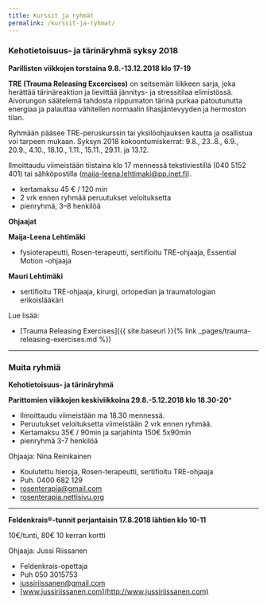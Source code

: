 ```yaml
---
title: Kurssit ja ryhmät
permalink: /kurssit-ja-ryhmat/
---
```


### Kehotietoisuus- ja tärinäryhmä syksy 2018

**Parillisten viikkojen torstaina 9.8.-13.12.2018 klo 17-19**

**TRE (Trauma Releasing Excercises)** on seitsemän liikkeen sarja, joka herättää
tärinäreaktion ja lievittää jännitys- ja stressitilaa elimistössä. Aivorungon
säätelemä tahdosta riippumaton tärinä purkaa patoutunutta energiaa ja palauttaa
vähitellen normaalin lihasjäntevyyden ja hermoston tilan.

Ryhmään pääsee TRE-peruskurssin tai yksilöohjauksen kautta ja osallistua voi
tarpeen mukaan. Syksyn 2018 kokoontumiskerrat: 9.8., 23..8., 6.9., 20.9., 4.10.,
18.10., 1.11., 15.11., 29.11. ja 13.12.

Ilmoittaudu viimeistään tiistaina klo 17 mennessä tekstiviestillä (040 5152 401)
tai sähköpostilla (maija-leena.lehtimaki@pp.inet.fi).

- kertamaksu 45 € / 120 min
- 2 vrk ennen ryhmää peruutukset veloituksetta
- pienryhmä, 3–8 henkilöä

**Ohjaajat**

**Maija-Leena Lehtimäki**

- fysioterapeutti, Rosen-terapeutti, sertifioitu TRE-ohjaaja, Essential Motion -ohjaaja


**Mauri Lehtimäki**

- sertifioitu TRE-ohjaaja, kirurgi, ortopedian ja traumatologian erikoislääkäri

Lue lisää:

- [Trauma Releasing Exercises]({{ site.baseurl }}{% link _pages/trauma-releasing-exercises.md %})

---

### Muita ryhmiä

**Kehotietoisuus- ja tärinäryhmä**

**Parittomien viikkojen keskiviikkoina 29.8.-5.12.2018 klo 18.30-20***

- Ilmoittaudu viimeistään ma 18.30 mennessä.
- Peruutukset veloituksetta viimeistään 2 vrk ennen ryhmää.
- Kertamaksu 35€ / 90min ja sarjahinta 150€ 5x90min
- pienryhmä 3-7 henkilöä

Ohjaaja: Nina Reinikainen
- Koulutettu hieroja, Rosen-terapeutti, sertifioitu TRE-ohjaaja
- Puh. 0400 682 129
- rosenterapia@gmail.com
- [rosenterapia.nettisivu.org](http://www.rosenterapia.nettisivu.org/)

---

**Feldenkrais®-tunnit perjantaisin 17.8.2018 lähtien klo 10-11**

10€/tunti, 80€ 10 kerran kortti

Ohjaaja: Jussi Riissanen
- Feldenkrais-opettaja
- Puh 050 3015753
- jussiriissanen@gmail.com
- [www.jussiriissanen.com](http://www.jussiriissanen.com)
